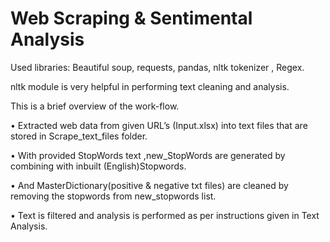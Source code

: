 # Web Scraping & Sentimental Analysis

Used libraries: Beautiful soup, requests, pandas, nltk tokenizer , Regex.

nltk module is very helpful in performing text cleaning and analysis.


This is a brief overview of the work-flow.

•	Extracted web data from given URL’s (Input.xlsx) into text files that are stored in Scrape_text_files folder.

•	With provided StopWords text ,new_StopWords are generated by  combining with inbuilt (English)Stopwords.

•	And MasterDictionary(positive & negative txt files) are cleaned by removing the stopwords from new_stopwords list.

•	Text is filtered and analysis is performed as per instructions given in Text Analysis.
